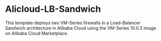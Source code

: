# Alicloud-LB-Sandwich
This template deploys two VM-Series firewalls in a Load-Balancer Sandwich architecture in Alibaba Cloud using the VM-Series 10.0.3 image on Alibaba Cloud Marketplace.
